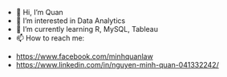 - 👋 Hi, I’m Quan
- 👀 I’m interested in Data Analytics
- 🌱 I’m currently learning R, MySQL, Tableau
- 📫 How to reach me:
 + https://www.facebook.com/minhquanlaw
 + https://www.linkedin.com/in/nguyen-minh-quan-041332242/

<!---
canconan123/canconan123 is a ✨ special ✨ repository because its `README.md` (this file) appears on your GitHub profile.
You can click the Preview link to take a look at your changes.
--->
